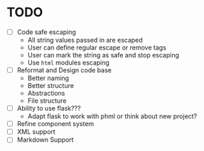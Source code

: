 # TODO

- [ ] Code safe escaping
  - All string values passed in are escaped
  - User can define regular escape or remove tags
  - User can mark the string as safe and stop escaping
  - Use `html` modules escaping
- [ ] Reformat and Design code base
  - Better naming
  - Better structure
  - Abstractions
  - File structure
- [ ] Ability to use flask???
  - Adapt flask to work with phml or think about new project?
- [ ] Refine component system
- [ ] XML support
- [ ] Markdown Support